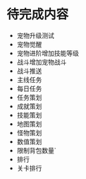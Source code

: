 # 待完成内容
- 宠物升级测试
- 宠物觉醒
- 宠物进阶增加技能等级
- 战斗增加宠物战斗
- 战斗推送
- 主线任务
- 每日任务
- 任务策划
- 成就策划
- 技能策划
- 地图策划
- 怪物策划
- 数值策划
- 限制背包数量`
- 排行
- 关卡排行

